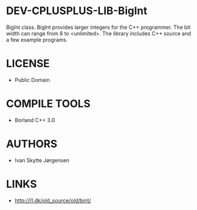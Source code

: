DEV-CPLUSPLUS-LIB-BigInt
========================

BigInt class. BigInt provides larger integers for the C++ programmer. The bit width can range from 8 to &lt;unlimited>. The library  includes C++ source and a few example programs.

LICENSE
===============
* Public Domain

COMPILE TOOLS
===============
* Borland C++ 3.0
 
AUTHORS
===============
* Ivan Skytte Jørgensen

LINKS
===============
* http://i1.dk/old_source/old/bint/

